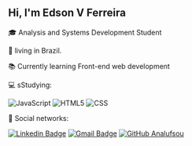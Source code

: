 ## Hi, I'm Edson V Ferreira

:mortar_board: Analysis and Systems Development Student

:house_with_garden: living in Brazil.

:books: Currently learning Front-end web development

:computer: sStudying: 

![JavaScript](https://img.shields.io/badge/-JavaScript-333333?style=flat&logo=javascript)
![HTML5](https://img.shields.io/badge/-HTML5-333333?style=flat&logo=HTML5)
![CSS](https://img.shields.io/badge/-CSS-333333?style=flat&logo=CSS3&logoColor=1572B6)


:envelope_with_arrow: Social networks: <p>
[![Linkedin Badge](https://img.shields.io/badge/-LinkedIn-blue?style=flat-square&logo=Linkedin&logoColor=white&link=https://www.linkedin.com/in/edson-vferreira/)](https://www.linkedin.com/in/edson-vferreira/)
[![Gmail Badge](https://img.shields.io/badge/-Gmail-FF0000?style=flat-square&labelColor=FF0000&logo=gmail&logoColor=white&link=mailto:SEU-EMAIL)](mailto:edson.vferreira90@gmail.com)
[![GitHub Analufsou]( https://img.shields.io/github/followers/eraines?label=follow&style=social)](https://github.com/eraines)
</p>

